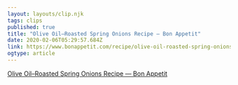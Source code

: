 ```yaml
---
layout: layouts/clip.njk 
tags: clips 
published: true 
title: "Olive Oil–Roasted Spring Onions Recipe — Bon Appetit" 
date: 2020-02-06T05:29:57.684Z 
link: https://www.bonappetit.com/recipe/olive-oil-roasted-spring-onions 
ogtype: article 
---
```

[Olive Oil–Roasted Spring Onions Recipe — Bon Appetit](https://www.bonappetit.com/recipe/olive-oil-roasted-spring-onions) 
